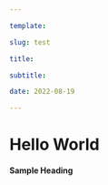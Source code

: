 ```yaml
---

template: 

slug: test

title: 

subtitle: 

date: 2022-08-19

---
```


# Hello World

#### Sample Heading
